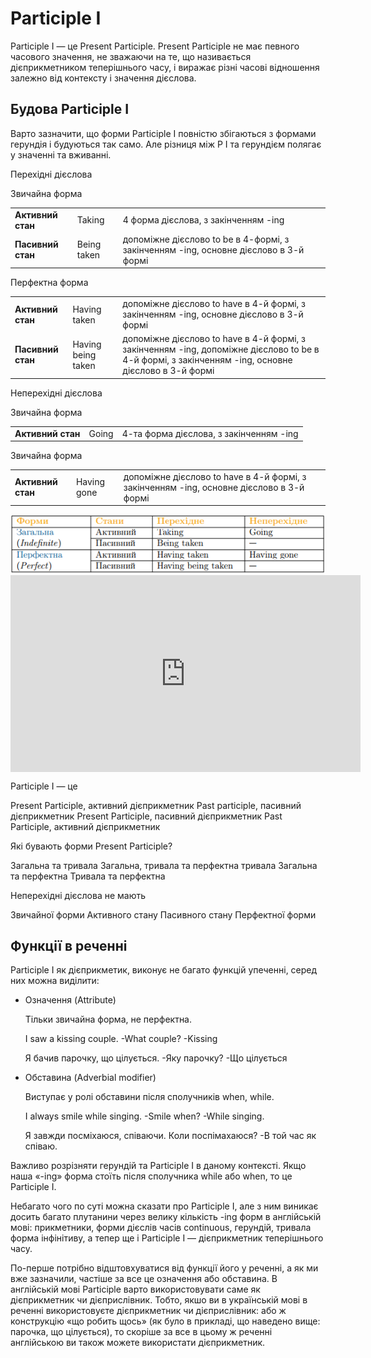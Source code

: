 # Participle I

<p><span class="p1">Participle I</span> — це Present Participle. Present Participle не має певного часового значення, не зважаючи на те, що називається дієприкметником теперішнього часу, і виражає різні часові відношення залежно від контексту і значення дієслова.</p>

## Будова Participle I

Варто зазначити, що форми Participle I повністю збігаються з формами герундія і будуються так само. Але різниця між Р І та герундієм полягає у значенні та вживанні.

<p><span class="p2">Перехідні дієслова</span></p>

<span class="p1">Звичайна форма</span>
<table>
<tr>
<td><b>Активний стан</b></td>
<td>Taking</td>
<td>4 форма дієслова, з закінченням -ing</td>
</tr>
<tr>
<td><b>Пасивний стан</b></td>
<td>Being taken</td>
<td>допоміжне дієслово to be в 4-формі, з закінченням -ing, основне дієслово в 3-й формі</td>
</tr>
</table>

<span class="p1">Перфектна форма</span>
<table>
<tr>
<td><b>Активний стан</b></td>
<td>Having taken</td>
<td>допоміжне дієслово to have в 4-й формі, з закінченням -ing, основне дієслово в 3-й формі</td>
</tr>
<tr>
<td><b>Пасивний стан</b></td>
<td>Having being taken</td>
<td>допоміжне дієслово to have в 4-й формі, з закінченням -ing, допоміжне дієслово to be в 4-й формі, з закінченням -ing, основне дієслово в 3-й формі</td>
</tr>
</table>

<p><span class="p2">Неперехідні дієслова</span></p>

<span class="p1">Звичайна форма</span>
<table>
<tr>
<td><b>Активний стан</b></td>
<td>Going</td>
<td>4-та форма дієслова, з закінченням -ing</td>
</tr>
</table>

<span class="p1">Звичайна форма</span>
<table>
<tr>
<td><b>Активний стан</b></td>
<td>Having gone</td>
<td>допоміжне дієслово to have в 4-й формі, з закінченням -ing, основне дієслово в 3-й формі</td>
</tr>
</table>

<div align="center"><img src="p12_1.png"/></div>

<div class="fluidMedia">
<iframe align="center" width="560" height="315" src="https://www.youtube.com/embed/YOuK2Uip8O4" frameborder="0" allowfullscreen></iframe>
</div>
<div class="popup">
</div>

<quiz correctLabel="correct" incorrectLabel="incorrect" checkLabel="check">
    <question text="">
        <p>Participle I — це</p>
        <answer correct>Present Participle, активний дієприкметник</answer>
        <answer>Past participle, пасивний дієприкметник</answer>
        <answer>Present Participle, пасивний дієприкметник</answer>
        <answer>Past Participle, активний дієприкметник</answer>
    </question>
    <question text="">
        <p>Які бувають форми Present Participle?</p>
        <answer>Загальна та тривала</answer>
        <answer>Загальна, тривала та перфектна тривала</answer>
        <answer correct>Загальна та перфектна</answer>
        <answer>Тривала та перфектна</answer>
    </question>
    <question text="">
        <p>Неперехідні дієслова не мають</p>
        <answer>Звичайної форми</answer>
        <answer>Активного стану</answer>
        <answer correct>Пасивного стану</answer>
        <answer>Перфектної форми</answer>
    </question>
</quiz>

## Функції в реченні

<p><span class="p1">Participle I</span> як дієприкметик, виконує не багато функцій упеченні, серед них можна виділити:</p>

<ul>
<li><span class="p1">Означення (Attribute)</span></li>
<p>Тільки звичайна форма, не перфектна.</p>
<p>I saw a kissing couple. -What couple? -Kissing</p>
<p>Я бачив парочку, що цілується. -Яку парочку? -Що цілується</p>
<li><span class="p1">Обставина (Adverbial modifier)</span></li>
<p>Виступає у ролі обставини після сполучників when, while.</p>
<p>I always smile while singing. -Smile when? -While singing.</p>
<p>Я завжди посміхаюся, співаючи. Коли поспімахаюся? -В той час як співаю.</p>
</ul>

<p>Важливо розрізняти герундій та Participle I в даному контексті. Якщо наша «-ing»  форма стоїть після сполучника while або when, то це Participle I.</p>

<p>Небагато чого по суті можна сказати про Participle I, але з ним виникає досить багато плутанини через велику кількість -ing форм в англійській мові: прикметники, форми дієслів часів continuous, герундій, тривала форма інфінітиву, а тепер ще і Participle I — дієприкметник теперішнього часу.</p>

<p>По-перше потрібно відштовхуватися від функції його у реченні, а як ми вже зазначили, частіше за все це означення або обставина. В англійській мові Participle варто використовувати саме як дієприкметник чи дієприслівник. Тобто, якшо ви в українській мові в реченні використовуєте дієприкметник чи дієприслівник: або ж конструкцію «що робить щось» (як  було в прикладі, що наведено вище: парочка, що цілується), то скоріше за все в цьому ж реченні англійською ви також можете використати дієприкметник.</p>

